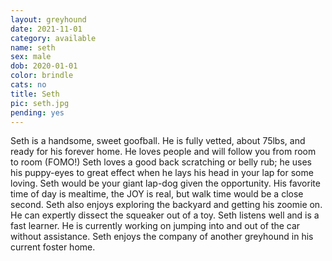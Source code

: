 ```yaml
---
layout: greyhound
date: 2021-11-01
category: available
name: seth
sex: male
dob: 2020-01-01
color: brindle
cats: no
title: Seth
pic: seth.jpg
pending: yes
---
```

Seth is a handsome, sweet goofball. He is fully vetted, about 75lbs, and ready for his forever home. He loves people and will follow you from room to room (FOMO!) Seth loves a good back scratching or belly rub; he uses his puppy-eyes to great effect when he lays his head in your lap for some loving. Seth would be your giant lap-dog given the opportunity. His favorite time of day is mealtime, the JOY is real, but walk time would be a close second. Seth also enjoys exploring the backyard and getting his zoomie on. He can expertly dissect the squeaker out of a toy. Seth listens well and is a fast learner. He is currently working on jumping into and out of the car without assistance. Seth enjoys the company of another greyhound in his current foster home.
